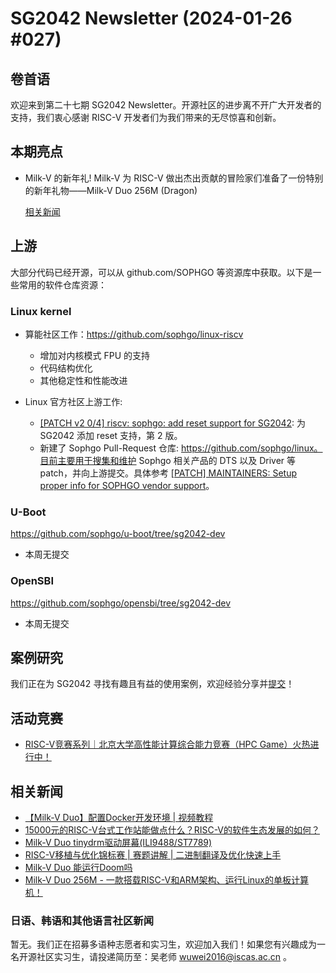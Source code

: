 # SG2042 Newsletter (2024-01-26 #027)

## 卷首语

欢迎来到第二十七期 SG2042 Newsletter。开源社区的进步离不开广大开发者的支持，我们衷心感谢 RISC-V 开发者们为我们带来的无尽惊喜和创新。

## 本期亮点

+ Milk-V 的新年礼! Milk-V 为 RISC-V 做出杰出贡献的冒险家们准备了一份特别的新年礼物——Milk-V Duo 256M (Dragon)

  [相关新闻](https://community.milkv.io/t/milk-v-new-years-gift-from-milk-v/1242/18)

## 上游


大部分代码已经开源，可以从 github.com/SOPHGO 等资源库中获取。以下是一些常用的软件仓库资源：

### Linux kernel

+ 算能社区工作：https://github.com/sophgo/linux-riscv

  +  增加对内核模式 FPU 的支持
  +  代码结构优化
  +  其他稳定性和性能改进

+ Linux 官方社区上游工作:

  + [[PATCH v2 0/4] riscv: sophgo: add reset support for SG2042][lk-1]: 为 SG2042 添加 reset 支持，第 2 版。
  + 新建了 Sophgo Pull-Request 仓库: https://github.com/sophgo/linux。目前主要用于搜集和维护 Sophgo 相关产品的 DTS 以及 Driver 等 patch，并向上游提交。具体参考 [[PATCH] MAINTAINERS: Setup proper info for SOPHGO vendor support][lk-2]。

[lk-1]: https://lore.kernel.org/linux-riscv/cover.1706161530.git.unicorn_wang@outlook.com/
[lk-2]: https://lore.kernel.org/linux-riscv/IA1PR20MB49534A5DE79A6CEE57301737BB792@IA1PR20MB4953.namprd20.prod.outlook.com/

### U-Boot

https://github.com/sophgo/u-boot/tree/sg2042-dev

+ 本周无提交

### OpenSBI

https://github.com/sophgo/opensbi/tree/sg2042-dev 

+ 本周无提交

## 案例研究

我们正在为 SG2042 寻找有趣且有益的使用案例，欢迎经验分享并[提交](https://github.com/sophgocommunity/SG2042-Newsletter/pulls)！

## 活动竞赛

+ [RISC-V竞赛系列｜北京大学高性能计算综合能力竞赛（HPC Game）火热进行中！][event-1]

[event-1]:https://mp.weixin.qq.com/s/qsGsRoE8R06um9naedXcPQ

## 相关新闻

+ [【Milk-V Duo】配置Docker开发环境 | 视频教程][news-1]
+ [15000元的RISC-V台式工作站能做点什么？RISC-V的软件生态发展的如何？][news-2]
+ [Milk-V Duo tinydrm驱动屏幕(ILI9488/ST7789)][news-3]
+ [RISC-V移植与优化锦标赛 | 赛题讲解 | 二进制翻译及优化快速上手][news-4]
+ [Milk-V Duo 能运行Doom吗][news-5]
+ [Milk-V Duo 256M - 一款搭载RISC-V和ARM架构、运行Linux的单板计算机！][news-6]

[news-1]:https://www.bilibili.com/video/BV1gK411h7YP
[news-2]:https://www.bilibili.com/video/BV1Fg4y127hp
[news-3]:https://community.milkv.io/t/milk-v-duo-tinydrm-ili9488-st7789/1223
[news-4]:https://www.bilibili.com/video/BV1YQ4y1w7aJ
[news-5]:https://www.youtube.com/shorts/NLoyGtbJgpc
[news-6]:https://www.youtube.com/watch?v=wmmTYOXtESg

### 日语、韩语和其他语言社区新闻

暂无。我们正在招募多语种志愿者和实习生，欢迎加入我们！如果您有兴趣成为一名开源社区实习生，请投递简历至：吴老师 [wuwei2016@iscas.ac.cn](mailto:wuwei2016@iscas.ac.cn) 。